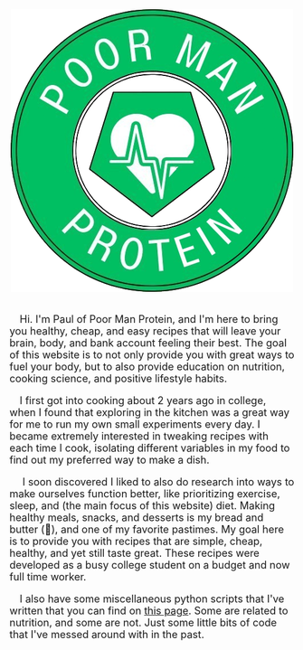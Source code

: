 <center><img src="/assets/Logo/logo.png" alt="" class="instruction-image"></center><br>

<font size="+1">

&emsp;Hi.  I'm Paul of Poor Man Protein, and I'm here to bring you healthy, cheap, and easy recipes that will leave your brain, body, and bank account feeling their best.  The goal of this website is to not only provide you with great ways to fuel your body, but to also provide education on nutrition, cooking science, and positive lifestyle habits.

&emsp;I first got into cooking about 2 years ago in college, when I found that exploring in the kitchen was a great way for me to run my own small experiments every day.  I became extremely interested in tweaking recipes with each time I cook, isolating different variables in my food to find out my preferred way to make a dish.

&emsp; I soon discovered I liked to also do research into ways to make ourselves function better, like prioritizing exercise, sleep, and (the main focus of this website) diet.  Making healthy meals, snacks, and desserts is my bread and butter (🥁), and one of my favorite pastimes.  My goal here is to provide you with recipes that are simple, cheap, healthy, and yet still taste great.  These recipes were developed as a busy college student on a budget and now full time worker.

&emsp;I also have some miscellaneous python scripts that I've written that you can find on <a href="/python">this page</a>.  Some are related to nutrition, and some are not.  Just some little bits of code that I've messed around with in the past.

</font>